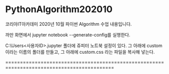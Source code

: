# PythonAlgorithm202010
코리아IT아카데미 2020년 10월 파이썬 Algorithm 수업 내용입니다.

까만 화면에서 jupyter notebook --generate-config를 실행한다.

C:\Users<사용자ID>.jupyter 폴더에 쥬피터 노트북 설정이 있다. 그 아래에 custom 이라는 이름의 폴더를 만들고, 그 아래에 custom.css 라는 파일을 복사해 넣는다.

===========================================================================================
